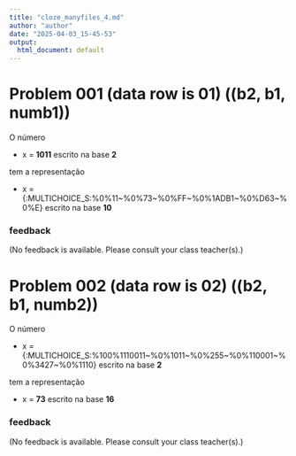 ```yaml
---
title: "cloze_manyfiles_4.md"
author: "author"
date: "2025-04-03_15-45-53"
output:
  html_document: default
---
```



# Problem 001 (data row is 01) ((b2, b1, numb1))


O número 

* x = **1011** escrito na base **2**

tem a representação

* x = {:MULTICHOICE_S:%0%11\~%0%73\~%0%FF\~%0%1ADB1\~%0%D63\~%0%E} escrito na base **10**





### feedback


(No feedback is available. Please consult your class teacher(s).)




# Problem 002 (data row is 02) ((b2, b1, numb2))


O número 

* x = {:MULTICHOICE_S:%100%1110011\~%0%1011\~%0%255\~%0%110001\~%0%3427\~%0%1110} escrito na base **2**

tem a representação

* x = **73** escrito na base **16**





### feedback


(No feedback is available. Please consult your class teacher(s).)


